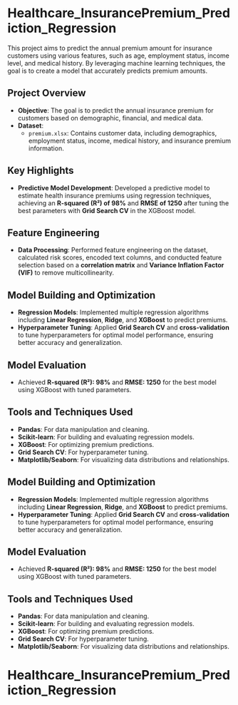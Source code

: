 # Healthcare_InsurancePremium_Prediction_Regression

This project aims to predict the annual premium amount for insurance customers using various features, such as age, employment status, income level, and medical history. By leveraging machine learning techniques, the goal is to create a model that accurately predicts premium amounts.

## Project Overview
- **Objective**: The goal is to predict the annual insurance premium for customers based on demographic, financial, and medical data.
- **Dataset**:
  - `premium.xlsx`: Contains customer data, including demographics, employment status, income, medical history, and insurance premium information.

## Key Highlights
- **Predictive Model Development**: Developed a predictive model to estimate health insurance premiums using regression techniques, achieving an **R-squared (R²) of 98%** and **RMSE of 1250** after tuning the best parameters with **Grid Search CV** in the XGBoost model.
  
## Feature Engineering
- **Data Processing**: Performed feature engineering on the dataset, calculated risk scores, encoded text columns, and conducted feature selection based on a **correlation matrix** and **Variance Inflation Factor (VIF)** to remove multicollinearity.
  
## Model Building and Optimization
- **Regression Models**: Implemented multiple regression algorithms including **Linear Regression**, **Ridge**, and **XGBoost** to predict premiums.
- **Hyperparameter Tuning**: Applied **Grid Search CV** and **cross-validation** to tune hyperparameters for optimal model performance, ensuring better accuracy and generalization.

## Model Evaluation
- Achieved **R-squared (R²): 98%** and **RMSE: 1250** for the best model using XGBoost with tuned parameters.
  
## Tools and Techniques Used
- **Pandas**: For data manipulation and cleaning.
- **Scikit-learn**: For building and evaluating regression models.
- **XGBoost**: For optimizing premium predictions.
- **Grid Search CV**: For hyperparameter tuning.
- **Matplotlib/Seaborn**: For visualizing data distributions and relationships.


## Model Building and Optimization
- **Regression Models**: Implemented multiple regression algorithms including **Linear Regression**, **Ridge**, and **XGBoost** to predict premiums.
- **Hyperparameter Tuning**: Applied **Grid Search CV** and **cross-validation** to tune hyperparameters for optimal model performance, ensuring better accuracy and generalization.

## Model Evaluation
- Achieved **R-squared (R²): 98%** and **RMSE: 1250** for the best model using XGBoost with tuned parameters.
  
## Tools and Techniques Used
- **Pandas**: For data manipulation and cleaning.
- **Scikit-learn**: For building and evaluating regression models.
- **XGBoost**: For optimizing premium predictions.
- **Grid Search CV**: For hyperparameter tuning.
- **Matplotlib/Seaborn**: For visualizing data distributions and relationships.

# Healthcare_InsurancePremium_Prediction_Regression
